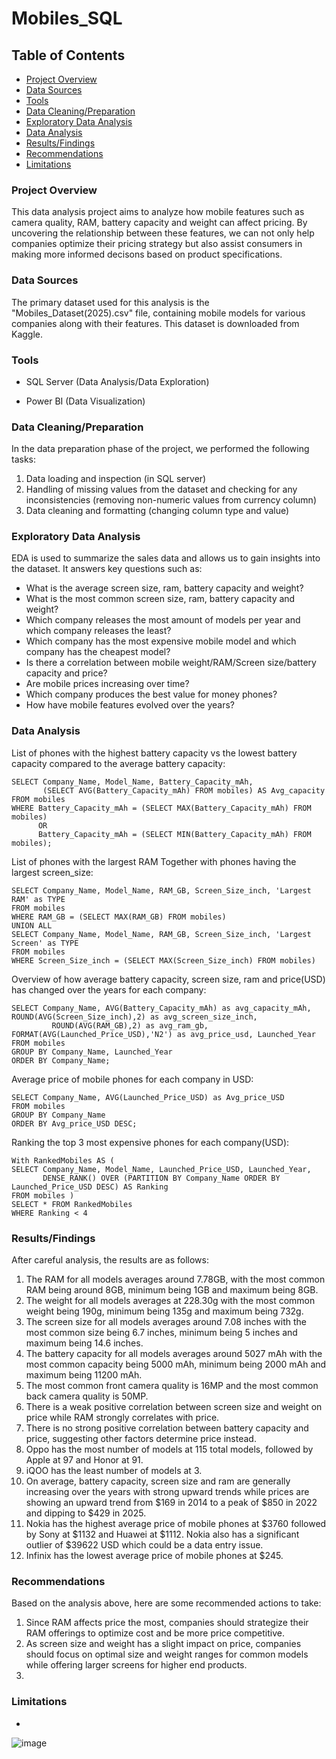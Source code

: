 # Mobiles_SQL


## Table of Contents
- [Project Overview](#project-overview)
- [Data Sources](#data-sources)
- [Tools](#tools)
- [Data Cleaning/Preparation](#data-cleaningpreparation)
- [Exploratory Data Analysis](#exploratory-data-analysis)
- [Data Analysis](#data-analysis)
- [Results/Findings](#resultsfindings)
- [Recommendations](#recommendations)
- [Limitations](#limitations)





### Project Overview

This data analysis project aims to analyze how mobile features such as camera quality, RAM, battery capacity and weight can affect pricing. By uncovering the relationship between these features, we can not only help companies 
optimize their pricing strategy but also assist consumers in making more informed decisons based on product specifications.






### Data Sources

The primary dataset used for this analysis is the "Mobiles_Dataset(2025).csv" file, containing mobile models for various companies along with their features. This dataset is downloaded from Kaggle.


### Tools

- SQL Server (Data Analysis/Data Exploration)
  
- Power BI (Data Visualization)




### Data Cleaning/Preparation

In the data preparation phase of the project, we performed the following tasks:
1.  Data loading and inspection (in SQL server)
2.  Handling of missing values from the dataset and checking for any inconsistencies (removing non-numeric values from currency column)
3.  Data cleaning and formatting (changing column type and value)

### Exploratory Data Analysis

EDA is used to summarize the sales data and allows us to gain insights into the dataset. It answers key questions such as:
-  What is the average screen size, ram, battery capacity and weight?
-  What is the most common screen size, ram, battery capacity and weight?
-  Which company releases the most amount of models per year and which company releases the least?
-  Which company has the most expensive mobile model and which company has the cheapest model?
-  Is there a correlation between mobile weight/RAM/Screen size/battery capacity and price?
-  Are mobile prices increasing over time?
-  Which company produces the best value for money phones?
-  How have mobile features evolved over the years?



### Data Analysis

List of phones with the highest battery capacity vs the lowest battery capacity compared to the average battery capacity:

    SELECT Company_Name, Model_Name, Battery_Capacity_mAh, 
           (SELECT AVG(Battery_Capacity_mAh) FROM mobiles) AS Avg_capacity
    FROM mobiles
    WHERE Battery_Capacity_mAh = (SELECT MAX(Battery_Capacity_mAh) FROM mobiles) 
          OR
          Battery_Capacity_mAh = (SELECT MIN(Battery_Capacity_mAh) FROM mobiles);
          

List of phones with the largest RAM Together with phones having the largest screen_size:

    SELECT Company_Name, Model_Name, RAM_GB, Screen_Size_inch, 'Largest RAM' as TYPE
    FROM mobiles
    WHERE RAM_GB = (SELECT MAX(RAM_GB) FROM mobiles)
    UNION ALL
    SELECT Company_Name, Model_Name, RAM_GB, Screen_Size_inch, 'Largest Screen' as TYPE
    FROM mobiles
    WHERE Screen_Size_inch = (SELECT MAX(Screen_Size_inch) FROM mobiles)


Overview of how average battery capacity, screen size, ram and price(USD) has changed over the years for each company:

    SELECT Company_Name, AVG(Battery_Capacity_mAh) as avg_capacity_mAh, ROUND(AVG(Screen_Size_inch),2) as avg_screen_size_inch, 
    	     ROUND(AVG(RAM_GB),2) as avg_ram_gb, FORMAT(AVG(Launched_Price_USD),'N2') as avg_price_usd, Launched_Year
    FROM mobiles
    GROUP BY Company_Name, Launched_Year
    ORDER BY Company_Name;


Average price of mobile phones for each company in USD:

    SELECT Company_Name, AVG(Launched_Price_USD) as Avg_price_USD
    FROM mobiles
    GROUP BY Company_Name
    ORDER BY Avg_price_USD DESC;



Ranking the top 3 most expensive phones for each company(USD):

    With RankedMobiles AS (
    SELECT Company_Name, Model_Name, Launched_Price_USD, Launched_Year, 
    	   DENSE_RANK() OVER (PARTITION BY Company_Name ORDER BY Launched_Price_USD DESC) AS Ranking
    FROM mobiles )
    SELECT * FROM RankedMobiles 
    WHERE Ranking < 4





### Results/Findings

After careful analysis, the results are as follows:
1.  The RAM for all models averages around 7.78GB, with the most common RAM being around 8GB, minimum being 1GB and maximum being 8GB. 
2.  The weight for all models averages at 228.30g with the most common weight being 190g, minimum being 135g and maximum being 732g.
3.  The screen size for all models averages around 7.08 inches with the most common size being 6.7 inches, minimum being 5 inches and maximum being 14.6 inches.
4.  The battery capacity for all models averages around 5027 mAh with the most common capacity being 5000 mAh, minimum being 2000 mAh and maximum being 11200 mAh.
5.  The most common front camera quality is 16MP and the most common back camera quality is 50MP.
6.  There is a weak positive correlation between screen size and weight on price while RAM strongly correlates with price. 
7.  There is no strong positive correlation between battery capacity and price, suggesting other factors determine price instead.
8.  Oppo has the most number of models at 115 total models, followed by Apple at 97 and Honor at 91.
9.  iQOO has the least number of models at 3.
10. On average, battery capacity, screen size and ram are generally increasing over the years with strong upward trends while prices are showing an upward trend from $169 in 2014 to a peak of $850 in 2022 and dipping to $429 in 2025.
11. Nokia has the highest average price of mobile phones at $3760 followed by Sony at $1132 and Huawei at $1112. Nokia also has a significant outlier of $39622 USD which could be a data entry issue.
12. Infinix has the lowest average price of mobile phones at $245.
    

    
  

### Recommendations

Based on the analysis above, here are some recommended actions to take:
1. Since RAM affects price the most, companies should strategize their RAM offerings to optimize cost and be more price competitive.
2. As screen size and weight has a slight impact on price, companies should focus on optimal size and weight ranges for common models while offering larger screens for higher end products.
3. 



### Limitations

- 



![image](https://github.com/user-attachments/assets/3e1b9b32-d139-480c-99f5-811da380a723)




  
